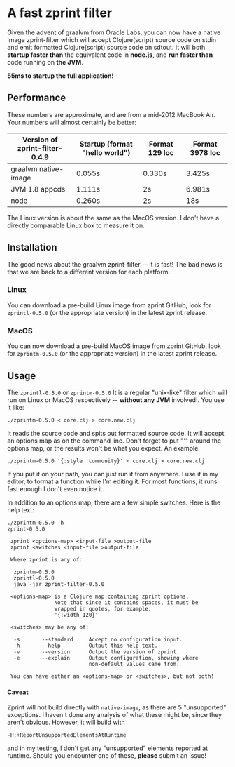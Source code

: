 # A fast zprint filter

Given the advent of graalvm from Oracle Labs, you can
now have a native image zprint-filter which will accept Clojure(script)
source code on stdin and emit formatted Clojure(script)
source code on sdtout.  It will both __startup faster than__ the equivalent
code in __node.js__, and __run faster than__ code running on __the JVM__.

__55ms to startup the full application!__

## Performance

These numbers are approximate, and are from a mid-2012 MacBook Air.
Your numbers will almost certainly be better:

| Version of zprint-filter-0.4.9 | Startup (format "hello world") | Format 129 loc | Format 3978 loc |
|---------|--------------------------------|----------------|-----------------|
| graalvm native-image | 0.055s | 0.330s  | 3.425s|
| JVM 1.8 appcds | 1.111s | 2s | 6.981s |
| node | 0.260s | 2s | 18s |

The Linux version is about the same as the MacOS version.
I don't have a directly comparable Linux box to measure
it on.

## Installation

The good news about the graalvm zprint-filter -- it is fast!  The bad
news is that we are back to a different version for each platform.

### Linux

You can download a pre-build Linux image from zprint GitHub, look for `zprintl-0.5.0`
(or the appropriate version) in the latest zprint release.

### MacOS

You can now download a pre-build MacOS image from zprint GitHub, look for `zprintm-0.5.0`
(or the appropriate version) in the latest zprint release.

## Usage

The `zprintl-0.5.0` or `zprintm-0.5.0` It is a regular "unix-like" filter which will
run on Linux or MacOS respectively -- __without any JVM__ involved!.  You
use it like:

```
./zprintm-0.5.0 < core.clj > core.new.clj
```
It reads the source code and spits out formatted source code.  It will accept an options
map as on the command line.  Don't forget to put "'" around the options map, or the results
won't be what you expect.  An example:

```
./zprintm-0.5.0 '{:style :community}' < core.clj > core.new.clj
```
If you put it on your path, you can just run it from anywhere.  I use it in my editor,
to format a function while I'm editing it.  For most functions, it runs fast enough I don't even notice it.

In addition to an options map, there are a few simple switches.  Here
is the help text:
```
./zprintm-0.5.0 -h
zprint-0.5.0

 zprint <options-map> <input-file >output-file
 zprint <switches <input-file >output-file

 Where zprint is any of:

  zprintm-0.5.0
  zprintl-0.5.0
  java -jar zprint-filter-0.5.0

 <options-map> is a Clojure map containing zprint options.
               Note that since it contains spaces, it must be
               wrapped in quotes, for example:
               '{:width 120}'

 <switches> may be any of:

  -s       --standard     Accept no configuration input.
  -h       --help         Output this help text.
  -v       --version      Output the version of zprint.
  -e       --explain      Output configuration, showing where
                          non-default values came from.

 You can have either an <options-map> or <switches>, but not both!
```


#### Caveat

Zprint will not build directly with `native-image`, as there are 5 "unsupported"
exceptions.  I haven't done any analysis of what these might be,
since they aren't obvious.  However, it will build with

```-H:+ReportUnsupportedElementsAtRuntime```

and in my testing, I don't
get any "unsupported" elements reported at runtime.  Should you
encounter one of these, __please__ submit an issue!

